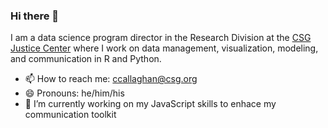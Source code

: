 ### Hi there 👋

I am a data science program director in the Research Division at the [CSG Justice Center](https://csgjusticecenter.org/) where I work on data management, visualization, modeling, and communication in R and Python.  

- 📫 How to reach me: ccallaghan@csg.org
- 😄 Pronouns: he/him/his
- 🔭 I’m currently working on my JavaScript skills to enhace my communication toolkit

<!--
**cllghn/cllghn** is a ✨ _special_ ✨ repository because its `README.md` (this file) appears on your GitHub profile.

Here are some ideas to get you started:
- 🌱 I’m currently learning
- 🔭 I’m currently working on ...
- 👯 I’m looking to collaborate on
- 🤔 I’m looking for help with ...
- 💬 Ask me about ...
- ⚡ Fun fact: ...
-->
